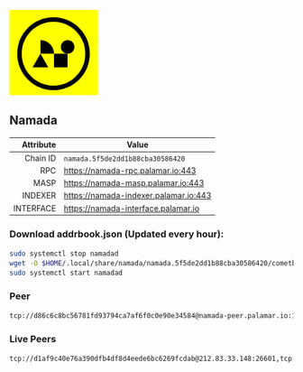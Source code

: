 ![Logo](https://raw.githubusercontent.com/Pa1amar/mainnets/refs/heads/main/namada/logo.png)
## Namada
| Attribute | Value |
|----------:|-------|
| Chain ID         | `namada.5f5de2dd1b88cba30586420` |
| RPC  | https://namada-rpc.palamar.io:443 |
| MASP  | https://namada-masp.palamar.io:443 |
| INDEXER | https://namada-indexer.palamar.io:443 |
| INTERFACE | https://namada-interface.palamar.io |

### Download addrbook.json (Updated every hour):
```bash
sudo systemctl stop namadad
wget -O $HOME/.local/share/namada/namada.5f5de2dd1b88cba30586420/cometbft/config/addrbook.json https://storage.palamar.io/mainnet/namada/addrbook.json
sudo systemctl start namadad
```
### Peer
```bash
tcp://d86c6c8bc56781fd93794ca7af6f0c0e90e34584@namada-peer.palamar.io:16656
```
































































































































































































































































































































































































































































































































































































































### Live Peers
```
tcp://d1af9c40e76a390dfb4df8d4eede6bc6269fcdab@212.83.33.148:26601,tcp://509f1e843cf881650a4151aa804ddd7a7188e88f@195.201.197.246:32656,tcp://4d01331a344e5ce2252914da690622721888d874@185.100.10.134:31300,tcp://a8187523daabbc053ec992cde9975f65a085da25@46.4.29.231:5000,tcp://e461529f0cfc2520dbad23d402906924fef602f9@65.109.26.242:26656,tcp://23e2c8a606b896e3d35d78fbbbf6a7e0dc3a01e2@35.204.164.194:26656,tcp://53b91a7a3929ced6d61c8ec3ca85502803a1f3e3@167.235.35.48:26656,tcp://ebc272824924ea1a27ea3183dd0b9ba713494f83@185.16.39.158:26656,tcp://a988534ab1e4bc42aad26ea7ec7bdc7d5415a14c@172.111.52.54:32750,tcp://04affb50117ef548cbf7d1ddb1e6416dec0645ae@65.108.75.179:14656,tcp://5a7f398e1517fd661689449971a4ec26dd0bea5e@80.241.215.77:26656
```
